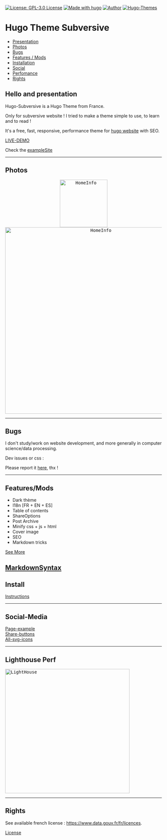 [![License: GPL-3.0 License](https://img.shields.io/badge/License-GPL%203.0-yellow.svg)](https://github.com/subversive-eu/hugo-subversive/blob/main/LICENSE)
[![Made with hugo](https://img.shields.io/badge/Made%20with-hugo-%23ff69b4)](https://gohugo.io/)
[![Author](https://img.shields.io/badge/Author-@Subversive-blue)](https://subversive.eu)
[![Hugo-Themes](https://img.shields.io/badge/Hugo--Themes-%40Subversive-success)](#Soon)

# Hugo Theme Subversive 

- [Presentation](https://github.com/subversive-eu/hugo-subversive#hello-and-presentation)
- [Photos](https://github.com/subversive-eu/hugo-subversive#photos)
- [Bugs](https://github.com/subversive-eu/hugo-subversive#bugs)
- [Features / Mods](https://github.com/subversive-eu/hugo-subversive#featuresmods)
- [Installation](https://github.com/subversive-eu/hugo-subversive#install)
- [Social](https://github.com/subversive-eu/hugo-subversive#social-media)
- [Perfomance](https://github.com/subversive-eu/hugo-subversive#lighthouse-perf)
- [Rights](https://github.com/subversive-eu/hugo-subversive#rights)

## Hello and presentation

Hugo-Subversive is a Hugo Theme from France.

Only for subversive website !
I tried to make a theme simple to use, to learn and to read !

It's a free, fast, responsive, performance theme for [hugo website](https://gohugo.io/) with SEO.

[LIVE-DEMO](https://subversive-eu.github.io/hugo-subversive/)

Check the [exampleSite](https://github.com/subversive-eu/hugo-subversive/tree/exampleSite)

--- 

## Photos

<p align="center">
  <kbd><img width=153px src="https://subversive-eu.github.io/hugo-subversive/media/mobile-homepage-top.jpg" alt="HomeInfo" /></kbd>
  <kbd><img width=600px src="https://subversive-eu.github.io/hugo-subversive/media/home-page.png" alt="HomeInfo" /></kbd>
</p>

---

## Bugs

I don't study/work on website development, and more generally in computer science/data processing.

Dev issues or css :

Please report it [here](https://github.com/subversive-eu/hugo-subversive/issues), thx !

---

## Features/Mods

* Dark thème
* I18n [FR + EN + ES]
* Table of contents
* ShareOptions
* Post Archive
* Minify css + js + html
* Cover image
* SEO
* Markdown tricks

[See More](https://subversive-eu.github.io/hugo-subversive/posts/fonctionnalites/)

[MarkdownSyntax](https://subversive-eu.github.io/hugo-subversive/posts/markdownsyntax/)
---

## Install

[Instructions](https://subversive-eu.github.io/hugo-subversive/posts/install/)

---

## Social-Media

[Page-example](https://subversive-eu.github.io/hugo-subversive/posts/example/)  
[Share-buttons](https://subversive-eu.github.io/hugo-subversive/posts/fonctionnalites/#share-options)  
[All-svg-icons](https://subversive-eu.github.io/hugo-subversive/posts/utilisation/)

---

## Lighthouse Perf

<kbd>
<img width=400px src="https://subversive-eu.github.io/hugo-subversive/media/home-page-desktop.png" alt="LightHouse"/>
</kbd>


---

## Rights

See available french license :
<https://www.data.gouv.fr/fr/licences>.

[License](https://github.com/subversive-eu/hugo-subversive/blob/main/LICENSE)
